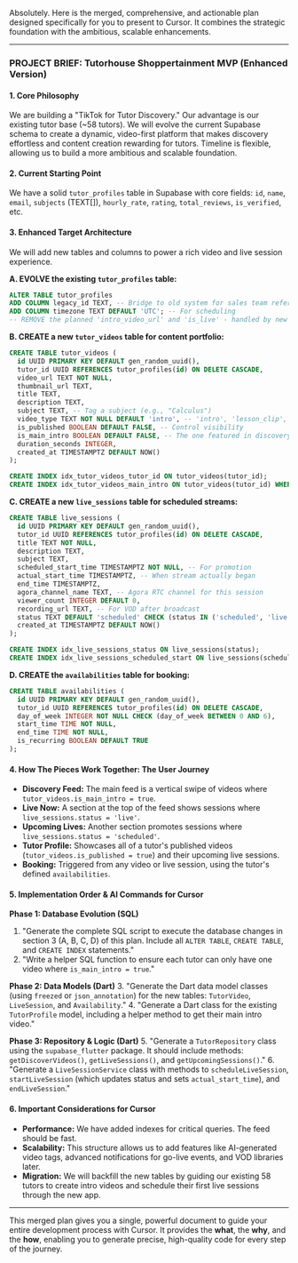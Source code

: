 Absolutely. Here is the merged, comprehensive, and actionable plan designed specifically for you to present to Cursor. It combines the strategic foundation with the ambitious, scalable enhancements.

---

### **PROJECT BRIEF: Tutorhouse Shoppertainment MVP (Enhanced Version)**

#### **1. Core Philosophy**
We are building a "TikTok for Tutor Discovery." Our advantage is our existing tutor base (~58 tutors). We will evolve the current Supabase schema to create a dynamic, video-first platform that makes discovery effortless and content creation rewarding for tutors. Timeline is flexible, allowing us to build a more ambitious and scalable foundation.

#### **2. Current Starting Point**
We have a solid `tutor_profiles` table in Supabase with core fields: `id`, `name`, `email`, `subjects` (TEXT[]), `hourly_rate`, `rating`, `total_reviews`, `is_verified`, etc.

#### **3. Enhanced Target Architecture**
We will add new tables and columns to power a rich video and live session experience.

**A. EVOLVE the existing `tutor_profiles` table:**
```sql
ALTER TABLE tutor_profiles
ADD COLUMN legacy_id TEXT, -- Bridge to old system for sales team reference
ADD COLUMN timezone TEXT DEFAULT 'UTC'; -- For scheduling
-- REMOVE the planned 'intro_video_url' and 'is_live' - handled by new tables now.
```

**B. CREATE a new `tutor_videos` table for content portfolio:**
```sql
CREATE TABLE tutor_videos (
  id UUID PRIMARY KEY DEFAULT gen_random_uuid(),
  tutor_id UUID REFERENCES tutor_profiles(id) ON DELETE CASCADE,
  video_url TEXT NOT NULL,
  thumbnail_url TEXT,
  title TEXT,
  description TEXT,
  subject TEXT, -- Tag a subject (e.g., "Calculus")
  video_type TEXT NOT NULL DEFAULT 'intro', -- 'intro', 'lesson_clip', 'topic_explainer'
  is_published BOOLEAN DEFAULT FALSE, -- Control visibility
  is_main_intro BOOLEAN DEFAULT FALSE, -- The one featured in discovery feed
  duration_seconds INTEGER,
  created_at TIMESTAMPTZ DEFAULT NOW()
);

CREATE INDEX idx_tutor_videos_tutor_id ON tutor_videos(tutor_id);
CREATE INDEX idx_tutor_videos_main_intro ON tutor_videos(tutor_id) WHERE is_main_intro = true;
```

**C. CREATE a new `live_sessions` table for scheduled streams:**
```sql
CREATE TABLE live_sessions (
  id UUID PRIMARY KEY DEFAULT gen_random_uuid(),
  tutor_id UUID REFERENCES tutor_profiles(id) ON DELETE CASCADE,
  title TEXT NOT NULL,
  description TEXT,
  subject TEXT,
  scheduled_start_time TIMESTAMPTZ NOT NULL, -- For promotion
  actual_start_time TIMESTAMPTZ, -- When stream actually began
  end_time TIMESTAMPTZ,
  agora_channel_name TEXT, -- Agora RTC channel for this session
  viewer_count INTEGER DEFAULT 0,
  recording_url TEXT, -- For VOD after broadcast
  status TEXT DEFAULT 'scheduled' CHECK (status IN ('scheduled', 'live', 'ended', 'cancelled')),
  created_at TIMESTAMPTZ DEFAULT NOW()
);

CREATE INDEX idx_live_sessions_status ON live_sessions(status);
CREATE INDEX idx_live_sessions_scheduled_start ON live_sessions(scheduled_start_time);
```

**D. CREATE the `availabilities` table for booking:**
```sql
CREATE TABLE availabilities (
  id UUID PRIMARY KEY DEFAULT gen_random_uuid(),
  tutor_id UUID REFERENCES tutor_profiles(id) ON DELETE CASCADE,
  day_of_week INTEGER NOT NULL CHECK (day_of_week BETWEEN 0 AND 6),
  start_time TIME NOT NULL,
  end_time TIME NOT NULL,
  is_recurring BOOLEAN DEFAULT TRUE
);
```

#### **4. How The Pieces Work Together: The User Journey**

*   **Discovery Feed:** The main feed is a vertical swipe of videos where `tutor_videos.is_main_intro = true`.
*   **Live Now:** A section at the top of the feed shows sessions where `live_sessions.status = 'live'`.
*   **Upcoming Lives:** Another section promotes sessions where `live_sessions.status = 'scheduled'`.
*   **Tutor Profile:** Showcases all of a tutor's published videos (`tutor_videos.is_published = true`) and their upcoming live sessions.
*   **Booking:** Triggered from any video or live session, using the tutor's defined `availabilities`.

#### **5. Implementation Order & AI Commands for Cursor**

**Phase 1: Database Evolution (SQL)**
1.  "Generate the complete SQL script to execute the database changes in section 3 (A, B, C, D) of this plan. Include all `ALTER TABLE`, `CREATE TABLE`, and `CREATE INDEX` statements."
2.  "Write a helper SQL function to ensure each tutor can only have one video where `is_main_intro = true`."

**Phase 2: Data Models (Dart)**
3.  "Generate the Dart data model classes (using `freezed` or `json_annotation`) for the new tables: `TutorVideo`, `LiveSession`, and `Availability`."
4.  "Generate a Dart class for the existing `TutorProfile` model, including a helper method to get their main intro video."

**Phase 3: Repository & Logic (Dart)**
5.  "Generate a `TutorRepository` class using the `supabase_flutter` package. It should include methods: `getDiscoverVideos()`, `getLiveSessions()`, and `getUpcomingSessions()`."
6.  "Generate a `LiveSessionService` class with methods to `scheduleLiveSession`, `startLiveSession` (which updates status and sets `actual_start_time`), and `endLiveSession`."

#### **6. Important Considerations for Cursor**

*   **Performance:** We have added indexes for critical queries. The feed should be fast.
*   **Scalability:** This structure allows us to add features like AI-generated video tags, advanced notifications for go-live events, and VOD libraries later.
*   **Migration:** We will backfill the new tables by guiding our existing 58 tutors to create intro videos and schedule their first live sessions through the new app.

---

This merged plan gives you a single, powerful document to guide your entire development process with Cursor. It provides the **what**, the **why**, and the **how**, enabling you to generate precise, high-quality code for every step of the journey.